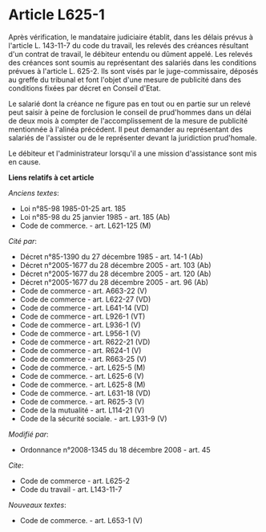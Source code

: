 # Article L625-1

Après vérification, le mandataire judiciaire établit, dans les délais prévus à l'article L. 143-11-7 du code du travail, les
relevés des créances résultant d'un contrat de travail, le débiteur entendu ou dûment appelé. Les relevés des créances sont
soumis au représentant des salariés dans les conditions prévues à l'article L. 625-2. Ils sont visés par le juge-commissaire,
déposés au greffe du tribunal et font l'objet d'une mesure de publicité dans des conditions fixées par décret en Conseil
d'Etat. 

Le salarié dont la créance ne figure pas en tout ou en partie sur un relevé peut saisir à peine de forclusion le conseil de
prud'hommes dans un délai de deux mois à compter de l'accomplissement de la mesure de publicité mentionnée à l'alinéa
précédent. Il peut demander au représentant des salariés de l'assister ou de le représenter devant la juridiction
prud'homale. 

Le débiteur et l'administrateur lorsqu'il a une mission d'assistance sont mis en cause.

**Liens relatifs à cet article**

_Anciens textes_:

  - Loi n°85-98 1985-01-25 art. 185
  - Loi n°85-98 du 25 janvier 1985 - art. 185 (Ab)
  - Code de commerce. - art. L621-125 (M)

_Cité par_:

  - Décret n°85-1390 du 27 décembre 1985 - art. 14-1 (Ab)
  - Décret n°2005-1677 du 28 décembre 2005 - art. 103 (Ab)
  - Décret n°2005-1677 du 28 décembre 2005 - art. 120 (Ab)
  - Décret n°2005-1677 du 28 décembre 2005 - art. 96 (Ab)
  - Code de commerce - art. A663-22 (V)
  - Code de commerce - art. L622-27 (VD)
  - Code de commerce - art. L641-14 (VD)
  - Code de commerce - art. L926-1 (VT)
  - Code de commerce - art. L936-1 (V)
  - Code de commerce - art. L956-1 (V)
  - Code de commerce - art. R622-21 (VD)
  - Code de commerce - art. R624-1 (V)
  - Code de commerce - art. R663-25 (V)
  - Code de commerce. - art. L625-5 (M)
  - Code de commerce. - art. L625-6 (V)
  - Code de commerce. - art. L625-8 (M)
  - Code de commerce. - art. L631-18 (VD)
  - Code de commerce. - art. R625-3 (V)
  - Code de la mutualité - art. L114-21 (V)
  - Code de la sécurité sociale. - art. L931-9 (V)

_Modifié par_:

  - Ordonnance n°2008-1345 du 18 décembre 2008 - art. 45

_Cite_:

  - Code de commerce - art. L625-2
  - Code du travail - art. L143-11-7

_Nouveaux textes_:

  - Code de commerce. - art. L653-1 (V)
